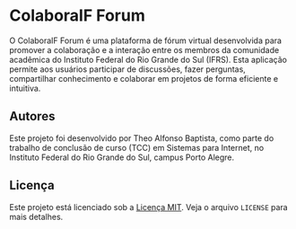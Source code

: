 # ColaboraIF Forum

O ColaboraIF Forum é uma plataforma de fórum virtual desenvolvida para promover a colaboração e a interação entre os membros da comunidade acadêmica do Instituto Federal do Rio Grande do Sul (IFRS). Esta aplicação permite aos usuários participar de discussões, fazer perguntas, compartilhar conhecimento e colaborar em projetos de forma eficiente e intuitiva.

## Autores

Este projeto foi desenvolvido por Theo Alfonso Baptista, como parte do trabalho de conclusão de curso (TCC) em Sistemas para Internet, no Instituto Federal do Rio Grande do Sul, campus Porto Alegre.

## Licença

Este projeto está licenciado sob a [Licença MIT](LICENSE). Veja o arquivo `LICENSE` para mais detalhes.
